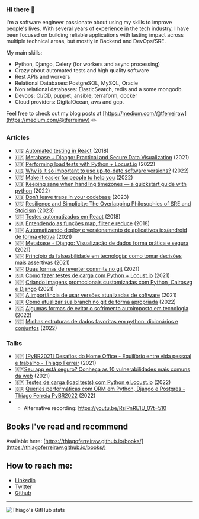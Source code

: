 ### Hi there 👋

I'm a software engineer passionate about using my skills to improve people's lives. With several years of experience in the tech industry, I have been focused on building reliable applications with lasting impact across multiple technical areas, but mostly in Backend and DevOps/SRE.

My main skills:
- Python, Django, Celery (for workers and async processing)
- Crazy about automated tests and high quality software
- Rest APIs and workers
- Relational Databases: PostgreSQL, MySQL, Oracle
- Non relational databases: ElasticSearch, redis and a some mongodb.
- Devops: CI/CD, puppet, ansible, terraform, docker
- Cloud providers: DigitalOcean, aws and gcp.

Feel free to check out my blog posts at [https://medium.com/@tferreiraw](https://medium.com/@tferreiraw) ✏️

### Articles 
- 🇺🇸 [Automated testing in React](https://medium.com/@tferreiraw/automated-testing-in-react-df9c483f3610) (2018)
- 🇺🇸 [Metabase + Django: Practical and Secure Data Visualization](https://medium.com/whatsgooddev/metabase-django-practical-and-secure-data-visualization-f7b4ebcb5e3b) (2021)
- 🇺🇸 [Performing load tests with Python + Locust.io](https://medium.com/@tferreiraw/performing-load-tests-with-python-locust-io-62de7d91eebd) (2022)
- 🇺🇸 [Why is it so important to use up-to-date software versions?](https://medium.com/@tferreiraw/why-is-it-so-important-to-use-up-to-date-software-versions-d69c7628f1ec) (2022)
- 🇺🇸 [Make it easier for people to help you](https://medium.com/@tferreiraw/make-it-easier-for-people-to-help-you-d775358e7482) (2022)
- 🇺🇸 [Keeping sane when handling timezones — a quickstart guide with python](https://medium.com/@tferreiraw/keeping-sane-when-handling-timezones-a-quickstart-guide-with-python-970468591da) (2022)
- 🇺🇸 [Don’t leave traps in your codebase](https://medium.com/@tferreiraw/dont-leave-traps-in-your-codebase-62bd1840745f) (2023)
- 🇺🇸 [Resilience and Simplicity: The Overlapping Philosophies of SRE and Stoicism](https://medium.com/@tferreiraw/resilience-and-simplicity-the-overlapping-philosophies-of-sre-and-stoicism-a927544fb106) (2023)
- 🇧🇷 [Testes automatizados em React](https://medium.com/luizalabs/testes-automatizados-em-react-e431db826d65) (2018)
- 🇧🇷 [Entendendo as funções map, filter e reduce](https://medium.com/luizalabs/entendendo-as-fun%C3%A7%C3%B5es-map-filter-e-reduce-2569888ae084) (2018)
- 🇧🇷 [Automatizando deploy e versionamento de aplicativos ios/android de forma efetiva](https://medium.com/whatsgooddev/automatizando-deploy-e-versionamento-de-aplicativos-ios-android-de-forma-efetiva-eff4e73a6602) (2021)
- 🇧🇷 [Metabase + Django: Visualização de dados forma prática e segura](https://medium.com/whatsgooddev/metabase-django-visualiza%C3%A7%C3%A3o-de-dados-forma-pr%C3%A1tica-e-segura-233f0307a349) (2021)
- 🇧🇷 [Princípio da falseabilidade em tecnologia: como tomar decisões mais assertivas](https://medium.com/whatsgooddev/princ%C3%ADpio-da-falseabilidade-em-tecnologia-como-tomar-decis%C3%B5es-mais-assertivas-9fbbff9be6fc) (2021)
- 🇧🇷 [Duas formas de reverter commits no git](https://medium.com/whatsgooddev/duas-formas-de-reverter-commits-no-git-f5b89e8dbcf1) (2021)
- 🇧🇷 [Como fazer testes de carga com Python + Locust.io](https://medium.com/whatsgooddev/como-fazer-testes-de-carga-com-python-locust-io-55ec6ae841b) (2021)
- 🇧🇷 [Criando imagens promocionais customizadas com Python, Cairosvg e Django](https://medium.com/whatsgooddev/criando-imagens-promocionais-customizadas-com-python-cairosvg-e-django-3062d0d25942) (2021)
- 🇧🇷 [A importância de usar versões atualizadas de software](https://medium.com/whatsgooddev/a-import%C3%A2ncia-de-usar-vers%C3%B5es-atualizadas-de-software-ef744692a23a) (2021)
- 🇧🇷 [Como atualizar sua branch no git de forma apropriada](https://medium.com/whatsgooddev/como-atualizar-sua-branch-no-git-de-forma-apropriada-ccbc932c3a1c) (2022)
- 🇧🇷 [Algumas formas de evitar o sofrimento autoimposto em tecnologia](https://medium.com/whatsgooddev/algumas-formas-de-evitar-o-sofrimento-autoimposto-em-tecnologia-9bbf0d00492c) (2022)
- 🇧🇷 [Minhas estruturas de dados favoritas em python: dicionários e conjuntos](https://medium.com/whatsgooddev/minhas-estruturas-de-dados-favoritas-em-python-dicion%C3%A1rios-e-conjuntos-ac08fd273116) (2022)





### Talks
- 🇧🇷 [[PyBR2021] Desafios do Home Office - Equilíbrio entre vida pessoal e trabalho - Thiago Ferreir](https://www.youtube.com/watch?v=LqlhqkRwamw&t=16s&ab_channel=pythonbrasil) (2021)
- 🇧🇷[Seu app está seguro? Conheça as 10 vulnerabilidades mais comuns da web](https://www.youtube.com/watch?v=FtSQ7OwsNoU) (2021)
- 🇧🇷 [Testes de carga (load tests) com Python e Locust.io](https://www.youtube.com/watch?v=ud3uA8KeHnk&t=17s&ab_channel=GrupyRP) (2022)
- 🇧🇷 [Queries performáticas com ORM em Python, Django e Postgres - Thiago Ferreia PyBR2022](https://youtu.be/rsKxYWF1by4?t=47) (2022)
- - Alternative recording: https://youtu.be/RsiPnRE1U_0?t=510

## Books I've read and recommend

Available here: [https://thiagoferreiraw.github.io/books/](https://thiagoferreiraw.github.io/books/)

## How to reach me:
- [Linkedin](https://www.linkedin.com/in/thiago-ferreira-380427a8/)
- [Twitter](https://twitter.com/tferreiraw) 
- [Github](https://github.com/thiagoferreiraw)



---

![Thiago's GitHub stats](https://github-readme-stats.vercel.app/api?username=thiagoferreiraw&show_icons=true&count_private=true&include_all_commits=true)
